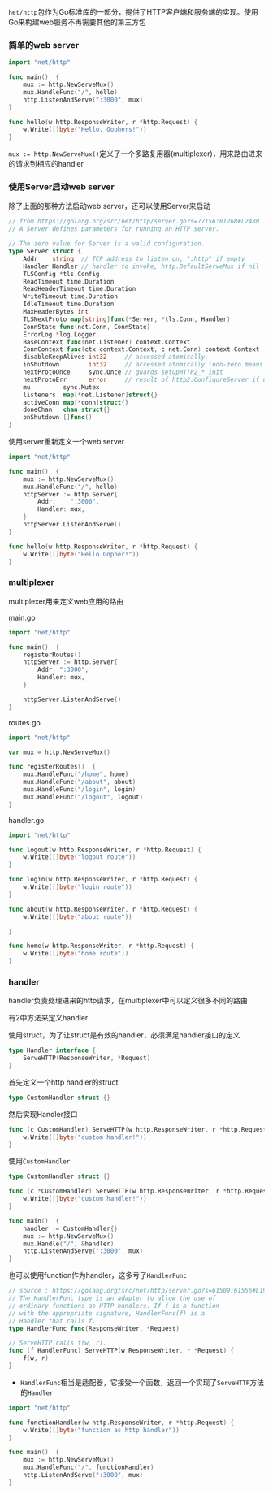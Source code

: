 `het/http`包作为Go标准库的一部分，提供了HTTP客户端和服务端的实现。使用Go来构建web服务不再需要其他的第三方包

### 简单的web server

```go
import "net/http"

func main()  {
	mux := http.NewServeMux()
	mux.HandleFunc("/", hello)
	http.ListenAndServe(":3000", mux)
}

func hello(w http.ResponseWriter, r *http.Request) {
	w.Write([]byte("Hello, Gophers!"))
}
```

`mux := http.NewServeMux()`定义了一个多路复用器(multiplexer)，用来路由进来的请求到相应的handler

### 使用Server启动web server

除了上面的那种方法启动web server，还可以使用Server来启动

```go
// from https://golang.org/src/net/http/server.go?s=77156:81268#L2480
// A Server defines parameters for running an HTTP server.

// The zero value for Server is a valid configuration.
type Server struct {
	Addr    string  // TCP address to listen on, ":http" if empty
	Handler Handler // handler to invoke, http.DefaultServeMux if nil
	TLSConfig *tls.Config
	ReadTimeout time.Duration
	ReadHeaderTimeout time.Duration
	WriteTimeout time.Duration
	IdleTimeout time.Duration
	MaxHeaderBytes int
	TLSNextProto map[string]func(*Server, *tls.Conn, Handler)
	ConnState func(net.Conn, ConnState)
	ErrorLog *log.Logger
	BaseContext func(net.Listener) context.Context
	ConnContext func(ctx context.Context, c net.Conn) context.Context
	disableKeepAlives int32     // accessed atomically.
	inShutdown        int32     // accessed atomically (non-zero means we're in Shutdown)
	nextProtoOnce     sync.Once // guards setupHTTP2_* init
	nextProtoErr      error     // result of http2.ConfigureServer if used
	mu         sync.Mutex
	listeners  map[*net.Listener]struct{}
	activeConn map[*conn]struct{}
	doneChan   chan struct{}
	onShutdown []func()
}
```

使用server重新定义一个web server

```go
import "net/http"

func main()  {
	mux := http.NewServeMux()
	mux.HandleFunc("/", hello)
	httpServer := http.Server{
		Addr:    ":3000",
		Handler: mux,
	}
	httpServer.ListenAndServe()
}

func hello(w http.ResponseWriter, r *http.Request) {
	w.Write([]byte("Hello Gopher!"))
}
```

### multiplexer

multiplexer用来定义web应用的路由


main.go
```go
import "net/http"

func main()  {
	registerRoutes()
	httpServer := http.Server{
		Addr: ":3000",
		Handler: mux,
	}

	httpServer.ListenAndServe()
}
```

routes.go

```go
import "net/http"

var mux = http.NewServeMux()

func registerRoutes()  {
	mux.HandleFunc("/home", home)
	mux.HandleFunc("/about", about)
	mux.HandleFunc("/login", login)
	mux.HandleFunc("/logout", logout)
}
```

handler.go

```go
import "net/http"

func logout(w http.ResponseWriter, r *http.Request) {
	w.Write([]byte("logout route"))
}

func login(w http.ResponseWriter, r *http.Request) {
	w.Write([]byte("login route"))
}

func about(w http.ResponseWriter, r *http.Request) {
	w.Write([]byte("about route"))

}

func home(w http.ResponseWriter, r *http.Request) {
	w.Write([]byte("home route"))
}
```

### handler

handler负责处理进来的http请求，在multiplexer中可以定义很多不同的路由

有2中方法来定义handler

使用struct，为了让struct是有效的handler，必须满足handler接口的定义

```go
type Handler interface {
    ServeHTTP(ResponseWriter, *Request)
}
```

首先定义一个http handler的struct

```go
type CustomHandler struct {}
```
然后实现Handler接口
```go
func (c CustomHandler) ServeHTTP(w http.ResponseWriter, r *http.Request) {
	w.Write([]byte("custom handler!"))
}
```
使用`CustomHandler`

```go
type CustomHandler struct {}

func (c *CustomHandler) ServeHTTP(w http.ResponseWriter, r *http.Request) {
	w.Write([]byte("custom handler!"))
}

func main()  {
	handler := CustomHandler{}
	mux := http.NewServeMux()
	mux.Handle("/", &handler)
	http.ListenAndServe(":3000", mux)
}
```

也可以使用function作为handler，这多亏了`HandlerFunc`

```go
// source : https://golang.org/src/net/http/server.go?s=61509:61556#L1993
// The HandlerFunc type is an adapter to allow the use of
// ordinary functions as HTTP handlers. If f is a function
// with the appropriate signature, HandlerFunc(f) is a
// Handler that calls f.
type HandlerFunc func(ResponseWriter, *Request)

// ServeHTTP calls f(w, r).
func (f HandlerFunc) ServeHTTP(w ResponseWriter, r *Request) {
	f(w, r)
}
```

* `HandlerFunc`相当是适配器，它接受一个函数，返回一个实现了`ServeHTTP`方法的`Handler`


```go
import "net/http"

func functionHandler(w http.ResponseWriter, r *http.Request) {
	w.Write([]byte("function as http handler"))
}

func main()  {
	mux := http.NewServeMux()
	mux.HandleFunc("/", functionHandler)
	http.ListenAndServe(":3000", mux)
}
```




